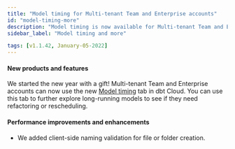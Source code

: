 ```yaml
---
title: "Model timing for Multi-tenant Team and Enterprise accounts"
id: "model-timing-more"
description: "Model timing is now available for Multi-tenant Team and Enterprise accounts, plus performance improvements."
sidebar_label: "Model timing and more"

tags: [v1.1.42, January-05-2022]
---
```

#### New products and features

We started the new year with a gift! Multi-tenant Team and Enterprise accounts can now use the new [Model timing](https://docs.getdbt.com/docs/dbt-cloud/using-dbt-cloud/cloud-model-timing-tab) tab in dbt Cloud. You can use this tab to further explore long-running models to see if they need refactoring or rescheduling.

#### Performance improvements and enhancements

* We added client-side naming validation for file or folder creation.
